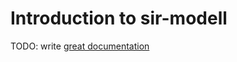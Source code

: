 # Introduction to sir-modell

TODO: write [great documentation](http://jacobian.org/writing/what-to-write/)
